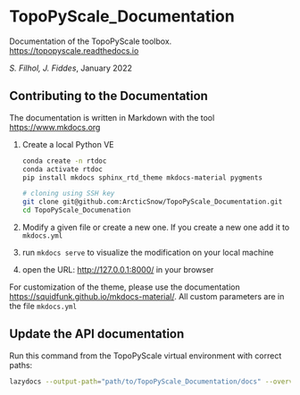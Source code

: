 # TopoPyScale_Documentation
Documentation of the TopoPyScale toolbox. 
https://topopyscale.readthedocs.io

*S. Filhol, J. Fiddes*, January 2022



## Contributing to the Documentation

The documentation is written in Markdown with the tool https://www.mkdocs.org

1. Create a local Python VE 

   ```bash
   conda create -n rtdoc
   conda activate rtdoc
   pip install mkdocs sphinx_rtd_theme mkdocs-material pygments
   
   # cloning using SSH key
   git clone git@github.com:ArcticSnow/TopoPyScale_Documentation.git
   cd TopoPyScale_Documenation
   ```

2. Modify a given file or create a new one. If you create a new one add it to `mkdocs.yml`

3. run `mkdocs serve` to visualize the modification on your local machine

4. open the URL: http://127.0.0.1:8000/ in your browser

For customization of the theme, please use the documentation https://squidfunk.github.io/mkdocs-material/. All custom parameters are in the file `mkdocs.yml`



## Update the API documentation

Run this command from the TopoPyScale virtual environment with correct paths:

```bash
lazydocs --output-path="path/to/TopoPyScale_Documentation/docs" --overview-file="README.md" --src-base-url="https://github.com/ArcticSnow/TopoPyScale" path/to/TopoPyScale
```

